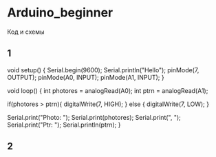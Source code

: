 # Arduino_beginner
Код и схемы

## 1
void setup() {
  Serial.begin(9600);
  Serial.println("Hello");
  pinMode(7, OUTPUT);
  pinMode(A0, INPUT);
  pinMode(A1, INPUT);
}

void loop() {
  int photores = analogRead(A0);
  int ptrn = analogRead(A1);

  if(photores > ptrn){
      digitalWrite(7, HIGH);
  }
  else {
    digitalWrite(7, LOW);
  }

  Serial.print("Photo: ");
  Serial.print(photores);
  Serial.print(", ");
  Serial.print("Ptr: ");
  Serial.println(ptrn);
}

## 2
